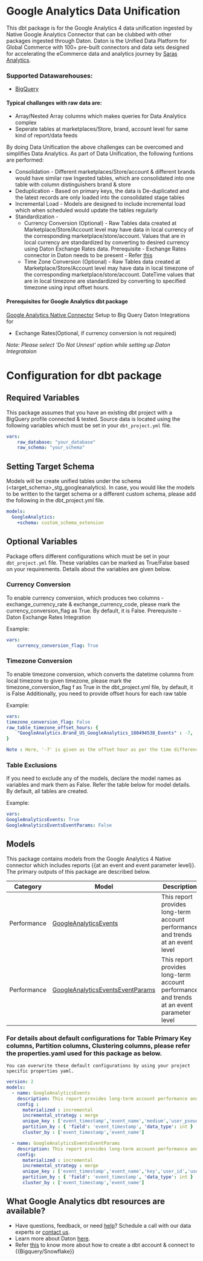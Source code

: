 # Google Analytics Data Unification

This dbt package is for the Google Analytics 4 data unification ingested by Native Google Analytics Connector that can be clubbed with other packages ingested through Daton. Daton is the Unified Data Platform for Global Commerce with 100+ pre-built connectors and data sets designed for accelerating the eCommerce data and analytics journey by [Saras Analytics](https://sarasanalytics.com).

### Supported Datawarehouses:
- [BigQuery](https://sarasanalytics.com/blog/what-is-google-bigquery/)

#### Typical challanges with raw data are:
- Array/Nested Array columns which makes queries for Data Analytics complex
- Seperate tables at marketplaces/Store, brand, account level for same kind of report/data feeds

By doing Data Unification the above challenges can be overcomed and simplifies Data Analytics. 
As part of Data Unification, the following funtions are performed:
- Consolidation - Different marketplaces/Store/account & different brands would have similar raw Ingested tables, which are consolidated into one table with column distinguishers brand & store
- Deduplication - Based on primary keys, the data is De-duplicated and the latest records are only loaded into the consolidated stage tables
- Incremental Load - Models are designed to include incremental load which when scheduled would update the tables regularly
- Standardization -
	- Currency Conversion (Optional) - Raw Tables data created at Marketplace/Store/Account level may have data in local currency of the corresponding marketplace/store/account. Values that are in local currency are standardized by converting to desired currency using Daton Exchange Rates data.
	  Prerequisite - Exchange Rates connector in Daton needs to be present - Refer [this](https://github.com/saras-daton/currency_exchange_rates)
	- Time Zone Conversion (Optional) - Raw Tables data created at Marketplace/Store/Account level may have data in local timezone of the corresponding marketplace/store/account. DateTime values that are in local timezone are standardized by converting to specified timezone using input offset hours.

#### Prerequisites for Google Analytics dbt package 
[Google Analytics Native Connector](https://sarasanalytics.com/daton/google-analytics/) Setup to Big Query
Daton Integrations for  
- Exchange Rates(Optional, if currency conversion is not required)

*Note:* 
*Please select 'Do Not Unnest' option while setting up Daton Integrataion*

# Configuration for dbt package 

## Required Variables

This package assumes that you have an existing dbt project with a BigQuery profile connected & tested. Source data is located using the following variables which must be set in your `dbt_project.yml` file.
```yaml
vars:
    raw_database: "your_database"
    raw_schema: "your_schema"
```

## Setting Target Schema

Models will be create unified tables under the schema (<target_schema>_stg_googleanalytics). In case, you would like the models to be written to the target schema or a different custom schema, please add the following in the dbt_project.yml file.

```yaml
models:
  GoogleAnalytics:
    +schema: custom_schema_extension
```

## Optional Variables

Package offers different configurations which must be set in your `dbt_project.yml` file. These variables can be marked as True/False based on your requirements. Details about the variables are given below.

### Currency Conversion 

To enable currency conversion, which produces two columns - exchange_currency_rate & exchange_currency_code, please mark the currency_conversion_flag as True. By default, it is False.
Prerequisite - Daton Exchange Rates Integration

Example:
```yaml
vars:
    currency_conversion_flag: True
```

### Timezone Conversion 

To enable timezone conversion, which converts the datetime columns from local timezone to given timezone, please mark the timezone_conversion_flag f as True in the dbt_project.yml file, by default, it is False
Additionally, you need to provide offset hours for each raw table

Example:
```yaml
vars:
timezone_conversion_flag: False
raw_table_timezone_offset_hours: {
    "GoogleAnalytics.Brand_US_GoogleAnalytics_180494538_Events" : -7,
}

Note : Here, '-7' is given as the offset hour as per the time difference between UTC and PDT timezones. Provide the offset hour accordingly for each table based on your data.

```
### Table Exclusions

If you need to exclude any of the models, declare the model names as variables and mark them as False. Refer the table below for model details. By default, all tables are created.

Example:
```yaml
vars:
GoogleAnalyticsEvents: True
GoogleAnalyticsEventsEventParams: False
```

## Models

This package contains models from the Google Analytics 4 Native connector which includes reports {{at an event and event parameter level}}. The primary outputs of this package are described below.

| **Category**                 | **Model**  | **Description** |
| ------------------------- | ---------------| ----------------------- |
|Performance | [GoogleAnalyticsEvents](models/BingAds/GoogleAnalyticsEvents.sql)  | This report provides long-term account performance and trends at an event level |
|Performance | [GoogleAnalyticsEventsEventParams](models/BingAds/GoogleAnalyticsEventsEventParams.sql)  | This report provides long-term account performance and trends at an event parameter level |


### For details about default configurations for Table Primary Key columns, Partition columns, Clustering columns, please refer the properties.yaml used for this package as below. 
	You can overwrite these default configurations by using your project specific properties yaml.
```yaml
version: 2
models:
  - name: GoogleAnalyticsEvents
    description: This report provides long-term account performance and trends at an event level
    config : 
      materialized : incremental
      incremental_strategy : merge 
      unique_key : ['event_timestamp','event_name','medium','user_pseudo_id','category','transaction_id']
      partition_by : { 'field': 'event_timestamp', 'data_type': int }
      cluster_by : ['event_timestamp','event_name']

  - name: GoogleAnalyticsEventsEventParams
    description: This report provides long-term account performance and trends at an event parameter level
    config:
      materialized : incremental
      incremental_strategy : merge 
      unique_key : ['event_timestamp','event_name','key','user_id','user_pseudo_id','string_value','int_value','double_value']
      partition_by : { 'field': 'event_timestamp', 'data_type': int }
      cluster_by : ['event_timestamp','event_name']


```



## What Google Analytics dbt resources are available?
- Have questions, feedback, or need [help](https://calendly.com/srinivas-janipalli/30min)? Schedule a call with our data experts or [contact us](https://sarasanalytics.com/contact).
- Learn more about Daton [here](https://sarasanalytics.com/daton/).
- Refer [this](https://youtu.be/6zDTbM6OUcs) to know more about how to create a dbt account & connect to {{Bigquery/Snowflake}}
